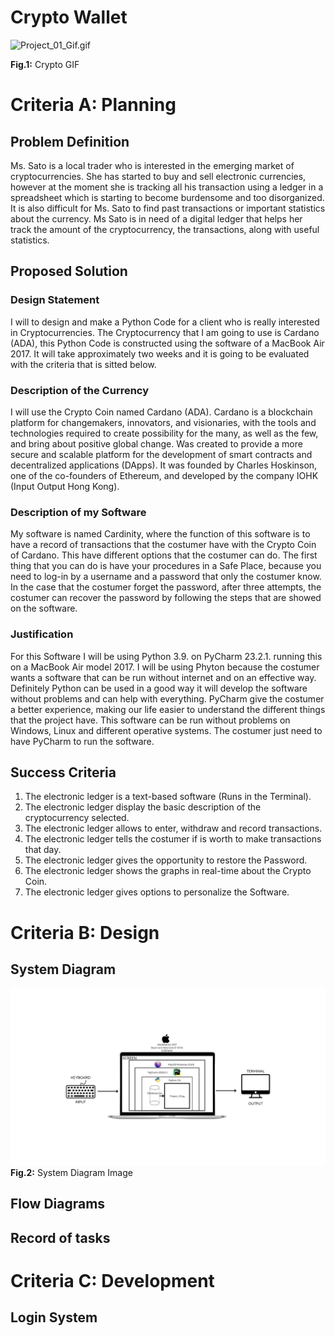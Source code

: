 # Crypto Wallet
![Project_01_Gif.gif](Project_01_Gif.gif)

**Fig.1:** Crypto GIF
# Criteria A: Planning
## Problem Definition

Ms. Sato is a local trader who is interested in the emerging market of cryptocurrencies. She has started to buy and sell electronic currencies, however at the moment she is tracking all his transaction using a ledger in a spreadsheet which is starting to become burdensome and too disorganized. It is also difficult for Ms. Sato to find past transactions or important statistics about the currency. Ms Sato is in need of a digital ledger that helps her track the amount of the cryptocurrency, the transactions, along with useful statistics.

## Proposed Solution

### Design Statement

I will to design and make a Python Code for a client who is really interested in Cryptocurrencies. The Cryptocurrency that I am going to use is Cardano (ADA), this Python Code is constructed using the software of a MacBook Air 2017. It will take approximately two weeks and it is going to be evaluated with the criteria that is sitted below.

### Description of the Currency

I will use the Crypto Coin named Cardano (ADA). Cardano is a blockchain platform for changemakers, innovators, and visionaries, with the tools and technologies required to create possibility for the many, as well as the few, and bring about positive global change. Was created to provide a more secure and scalable platform for the development of smart contracts and decentralized applications (DApps). It was founded by Charles Hoskinson, one of the co-founders of Ethereum, and developed by the company IOHK (Input Output Hong Kong).

### Description of my Software
My software is named Cardinity, where the function of this software is to have a record of transactions that the costumer have with the Crypto Coin of Cardano. This have different options that the costumer can do.
The first thing that you can do is have your procedures in a Safe Place, because you need to log-in by a username and a password that only the costumer know. In the case that the costumer forget the password, after three attempts, the costumer can recover the password
by following the steps that are showed on the software.

### Justification
For this Software I will be using Python 3.9. on PyCharm 23.2.1. running this on a MacBook Air model 2017. I will be using Phyton because the costumer wants a software that can be run without internet and on an effective way. Definitely Python can be used in a good way
it will develop the software without problems and can help with everything. PyCharm give the costumer a better experience, making our life easier to understand the different things that the project have. This software can be run without problems on Windows, Linux and different operative systems.
The costumer just need to have PyCharm to run the software.

## Success Criteria
1. The electronic ledger is a text-based software (Runs in the Terminal).
2. The electronic ledger display the basic description of the cryptocurrency selected.
3. The electronic ledger allows to enter, withdraw and record transactions.
4. The electronic ledger tells the costumer if is worth to make transactions that day.
5. The electronic ledger gives the opportunity to restore the Password.
6. The electronic ledger shows the graphs in real-time about the Crypto Coin.
7. The electronic ledger gives options to personalize the Software.

# Criteria B: Design

## System Diagram
![Project_01_System_Diagram.png](Project_01_System_Diagram.png)
**Fig.2:** System Diagram Image

## Flow Diagrams

## Record of tasks

# Criteria C: Development

## Login System
